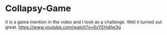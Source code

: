 # Collapsy-Game
It is a game mention in the video and I took as a challenge.
Well it turned out great.
https://www.youtube.com/watch?v=6vYEHdjlw3g
